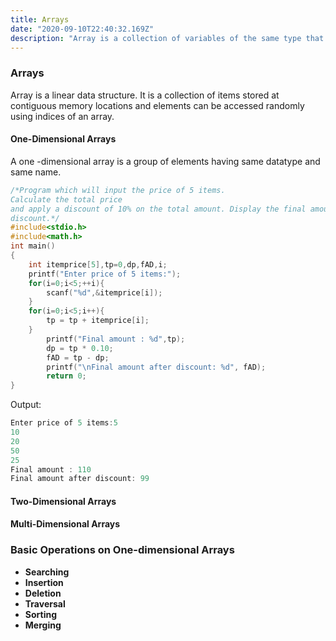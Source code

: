 ```yaml
---
title: Arrays
date: "2020-09-10T22:40:32.169Z"
description: "Array is a collection of variables of the same type that are referenced by a common name."
---
```


### Arrays

Array is a linear data structure. It is a collection of items stored at contiguous memory locations and elements can be accessed randomly using indices of an array.

#### One-Dimensional Arrays

A one -dimensional array is a group of elements having same datatype and same name.

```c
/*Program which will input the price of 5 items. 
Calculate the total price
and apply a discount of 10% on the total amount. Display the final amount and amount after
discount.*/
#include<stdio.h>
#include<math.h>
int main()
{
    int itemprice[5],tp=0,dp,fAD,i;
    printf("Enter price of 5 items:");
    for(i=0;i<5;++i){
    	scanf("%d",&itemprice[i]);
	}
	for(i=0;i<5;i++){
		tp = tp + itemprice[i];
	}
		printf("Final amount : %d",tp);
		dp = tp * 0.10;
		fAD = tp - dp;
		printf("\nFinal amount after discount: %d", fAD);
		return 0;
}
```

Output:
```c
Enter price of 5 items:5
10
20
50
25
Final amount : 110
Final amount after discount: 99
```

#### Two-Dimensional Arrays

#### Multi-Dimensional Arrays

### Basic Operations on One-dimensional Arrays

- **Searching**
- **Insertion**
- **Deletion**
- **Traversal**
- **Sorting**
- **Merging**
